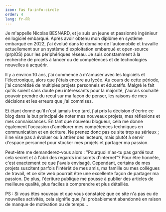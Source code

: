 ```yaml
---
icon: fas fa-info-circle
order: 4
lang: fr-FR
---
```


Je m'appelle Nicolas BESNARD, et je suis un jeune et passionné ingénieur en logiciel embarqué. Après avoir obtenu mon diplôme en système embarqué en 2022, j'ai évolué dans le domaine de l'automobile et travaille actuellement sur un système d'exploitation embarqué et open-source (prplOS) pour les périphériques réseau. Je suis constamment à la recherche de projets à lancer ou de compétences et de technologies nouvelles à acquérir.  

Il y a environ 10 ans, j'ai commencé à m'amuser avec les logiciels et l'électronique, alors que j'étais encore au lycée. Au cours de cette période, j'ai concrétisé de multiples projets personnels et éducatifs.
Malgré le fait qu'ils soient sans doute peu intéressants pour la majorité, j'aurais souhaité pouvoir prendre du recul sur ma façon de penser, les raisons de mes décisions et les erreurs que j'ai commises.

Et étant donné qu'il n'est jamais trop tard, j'ai pris la décision d'écrire ce blog dans le but principal de noter mes nouveaux projets, mes réflexions et mes connaissances. 
En tant que nouveau blogueur, cela me donne également l'occasion d'améliorer mes compétences techniques en communication et en écriture. Ne prenez donc pas ce site trop au sérieux ; il ne vise pas à évoluer ou à attirer des lecteurs, mais plutôt à servir d'espace personnel pour stocker mes projets et partager ma passion.

Peut-être me demanderez-vous alors : "Pourquoi n'as-tu pas gardé tout cela secret et à l'abri des regards indiscrets d'internet"?
Pour être honnête, c'est exactement ce que j'avais envisagé. Cependant, certains de mes projets suscitent parfois l'intérêt de mes amis, ma famille ou mes collègues de travail, et ce site web pourrait être une excellente façon de partager ma passion. 
De plus, l'écriture publique me pousse à publier des articles de meilleure qualité, plus faciles à comprendre et plus détaillés.


PS : Si vous êtes nouveau et que vous constatez que ce site n'a pas eu de nouvelles activités, cela signifie que j'ai probablement abandonné en raison de manque de motivation ou de temps...